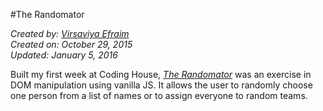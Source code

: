 #The Randomator  

*Created by: [Virsaviya Efraim](https://twitter.com/VirsaviyaEfraim)*  
*Created on: October 29, 2015*  
*Updated: January 5, 2016*

Built my first week at Coding House, *[The Randomator](http://virsaviya.github.io/theRandomator/)* was an exercise in DOM manipulation using vanilla JS.  It allows the user to randomly choose one person from a list of names or to assign everyone to random teams.